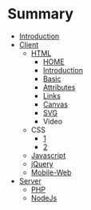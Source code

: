 # Summary

* [Introduction](README.md)
* [Client](qian_duan.md)
   * [HTML](1.javascript.md)
       * [HOME](home.md)
       * [Introduction](introduction.md)
       * [Basic](basic.md)
       * [Attributes](attributes.md)
       * [Links](links.md)
       * [Canvas](canvas.md)
       * [SVG](svg.md)
       * Video
   * CSS
       * [1](c.1.md)
       * [2](c.2.md)
   * [Javascript](javascript.md)
   * [jQuery](jquery.md)
   * [Mobile-Web](mobile-web.md)
* [Server](hou_duan.md)
   * [PHP](1.php.md)
   * [NodeJs](nodejs.md)

